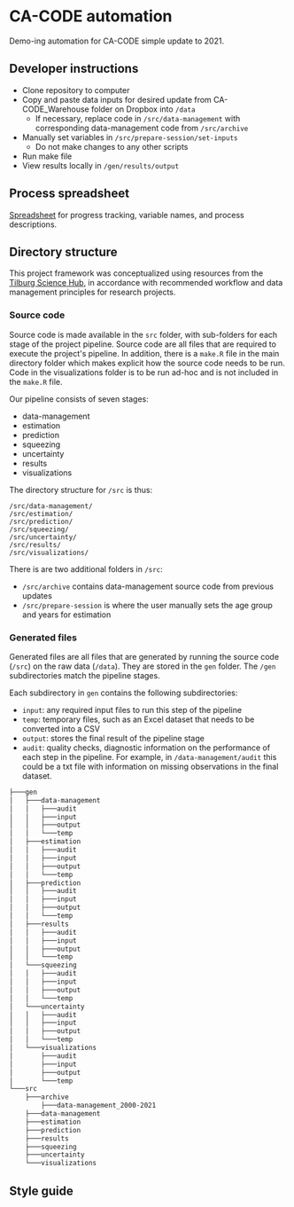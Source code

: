 
# CA-CODE automation

Demo-ing automation for CA-CODE simple update to 2021.

## Developer instructions

-   Clone repository to computer
-   Copy and paste data inputs for desired update from CA-CODE_Warehouse folder on Dropbox into `/data`
    -   If necessary, replace code in `/src/data-management` with corresponding data-management code from `/src/archive`
-   Manually set variables in `/src/prepare-session/set-inputs`
    -   Do not make changes to any other scripts
-   Run make file
-   View results locally in `/gen/results/output`

## Process spreadsheet

[Spreadsheet](https://docs.google.com/spreadsheets/d/1Yi904nUtTaoQu0HJcjPuPzmXdDtzOLPuktkfNjG4a2k/edit#gid=484739312) for progress tracking, variable names, and process descriptions.

## Directory structure

This project framework was conceptualized using resources from the [Tilburg Science Hub](https://tilburgsciencehub.com/), in accordance with recommended workflow and data management principles for research projects.

### Source code

Source code is made available in the `src` folder, with sub-folders for each stage of the project pipeline. Source code are all files that are required to execute the project's pipeline. In addition, there is a `make.R` file in the main directory folder which makes explicit how the source code needs to be run. Code in the visualizations folder is to be run ad-hoc and is not included in the `make.R` file.

Our pipeline consists of seven stages:

-   data-management
-   estimation
-   prediction
-   squeezing
-   uncertainty
-   results
-   visualizations

The directory structure for `/src` is thus:

    /src/data-management/
    /src/estimation/
    /src/prediction/
    /src/squeezing/
    /src/uncertainty/
    /src/results/
    /src/visualizations/

There is are two additional folders in `/src`:

-   `/src/archive` contains data-management source code from previous updates
-   `/src/prepare-session` is where the user manually sets the age group and years for estimation

### Generated files

Generated files are all files that are generated by running the source code (`/src`) on the raw data (`/data`). They are stored in the `gen` folder. The `/gen` subdirectories match the pipeline stages.

Each subdirectory in `gen` contains the following subdirectories:

-   `input`: any required input files to run this step of the pipeline
-   `temp`: temporary files, such as an Excel dataset that needs to be converted into a CSV
-   `output`: stores the final result of the pipeline stage
-   `audit`: quality checks, diagnostic information on the performance of each step in the pipeline. For example, in `/data-management/audit` this could be a txt file with information on missing observations in the final dataset.

``` bash
├───gen
│   ├───data-management
│   │   ├───audit
│   │   ├───input
│   │   ├───output
│   │   └───temp
│   ├───estimation
│   │   ├───audit
│   │   ├───input
│   │   ├───output
│   │   └───temp
│   ├───prediction
│   │   ├───audit
│   │   ├───input
│   │   ├───output
│   │   └───temp
│   ├───results
│   │   ├───audit
│   │   ├───input
│   │   ├───output
│   │   └───temp
│   └───squeezing
│   │   ├───audit
│   │   ├───input
│   │   ├───output
│   │   └───temp
│   └───uncertainty
│   │   ├───audit
│   │   ├───input
│   │   ├───output
│   │   └───temp
│   └───visualizations
│       ├───audit
│       ├───input
│       ├───output
│       └───temp
└───src
    ├───archive
        ├───data-management_2000-2021
    ├───data-management
    ├───estimation
    ├───prediction
    ├───results
    ├───squeezing
    ├───uncertainty
    └───visualizations
```

## Style guide